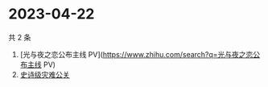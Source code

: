# 2023-04-22

共 2 条

<!-- BEGIN ZHIHUSEARCH -->
<!-- 最后更新时间 Sat Apr 22 2023 14:22:12 GMT+0800 (China Standard Time) -->
1. [光与夜之恋公布主线 PV](https://www.zhihu.com/search?q=光与夜之恋公布主线 PV)
1. [史诗级灾难公关](https://www.zhihu.com/search?q=史诗级灾难公关)
<!-- END ZHIHUSEARCH -->
